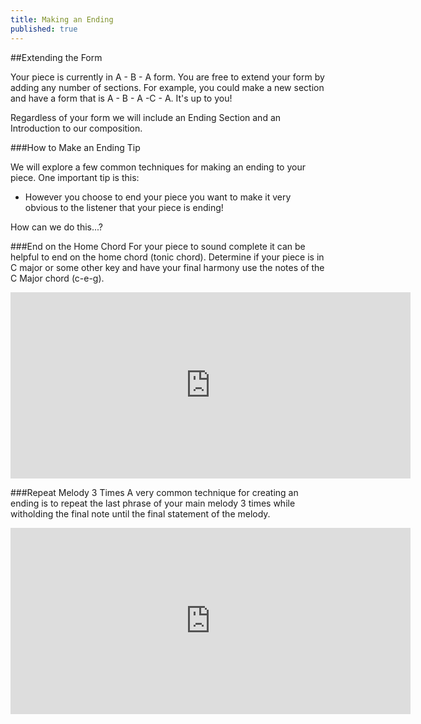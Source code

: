 ```yaml
---
title: Making an Ending
published: true
---
```


##Extending the Form

Your piece is currently in A - B - A form. You are free to extend your form by adding any number of sections. For example, you could make a new section and have a form that is A - B - A -C - A. It's up to you!


Regardless of your form we will include an Ending Section and an Introduction to our composition. 


###How to Make an Ending Tip

We will explore a few common techniques for making an ending to your piece. One important tip is this:

* However you choose to end your piece you want to make it very obvious to the listener that your piece is ending!


How can we do this...?


###End on the Home Chord
For your piece to sound complete it can be helpful to end on the home chord (tonic chord). Determine if your piece is in C major or some other key and have your final harmony use the notes of the C Major chord (c-e-g). 

<iframe width="640" height="298" src="http://www.noteflight.com/embed/bf2c62c7fb2a0e22c1e244519f8dd1c8968b1f98?scale=1"frameborder="0"></iframe>


###Repeat Melody 3 Times
A very common technique for creating an ending is to repeat the last phrase of your main melody 3 times while witholding the final note until the final statement of the melody. 

<iframe width="640" height="298" src="http://www.noteflight.com/embed/c55635006e486d14da7ea9bae5190bc58b99d039?scale=1"frameborder="0"></iframe>
